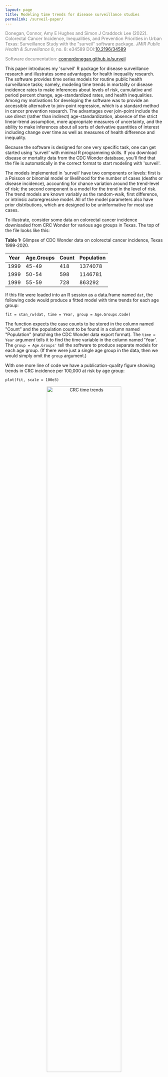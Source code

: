 ```yaml
---
layout: page
title: Modeling time trends for disease surveillance studies
permalink: /surveil-paper/
---
```



<p style="color:Gray"> Donegan, Connor, Amy E Hughes and Simon J Craddock Lee (2022). Colorectal Cancer Incidence, Inequalities, and Prevention Priorities in Urban Texas: Surveillance Study with the "surveil" software package. <em>JMIR Public Health & Surveillance</em> 8, no. 8: e34589 DOI:<a href="https://doi.org/10.2196/34589">10.2196/34589</a></p>

<p style="color:Gray">Software documentation: <a href="https://connordonegan.github.io/surveil">connordonegan.github.io/surveil</a></p>

<p> This paper introduces my 'surveil' R package for disease surveillance research and illustrates some advantages for health inequality research. The software provides time series models for routine public health surveillance tasks; namely, modeling time trends in mortality or disease incidence rates to make inferences about levels of risk, cumulative and period percent change, age-standardized rates, and health inequalities. Among my motivations for developing the software was to provide an accessible alternative to join-point regression, which is a standard method in cancer prevention research. The advantages over join-point include the use direct (rather than indirect) age-standardization, absence of the strict linear-trend assumption, more appropriate measures of uncertainty, and the ability to make inferences about all sorts of derivative quantities of interest including change over time as well as measures of health difference and inequality.</p>

<p> Because the software is designed for one very specific task, one can get started using 'surveil' with minimal R programming skills. If you download disease or mortality data from the CDC Wonder database, you'll find that the file is automatically in the correct format to start modeling with 'surveil'.</p>

<p>The models implemented in 'surveil' have two components or levels: first is a Poisson or binomial model or likelihood for the number of cases (deaths or disease incidence), accounting for chance variation around the trend-level of risk; the second component is a model for the trend in the level of risk. The trend models are known variably as the random-walk, first difference, or intrinsic autoregressive model. All of the model parameters also have prior distributions, which are designed to be uninformative for most use cases.</p>

To illustrate, consider some data on colorectal cancer incidence downloaded from CRC Wonder for various age groups in Texas. The top of the file looks like this:

**Table 1:** Glimpse of CDC Wonder data on colorectal cancer incidence, Texas 1999-2020.

| Year | Age.Groups   | Count    | Population |
| ----- | -------- | ----------- | ---------- |
| 1999 | 45-49     | 418         |     1374078 |
| 1999 | 50-54     | 598         | 1146781 |
| 1999 | 55-59     | 728        | 863292 |

If this file were loaded into an R session as a data.frame named `dat`, the following code would produce a fitted model with time trends for each age group:

```
fit = stan_rw(dat, time = Year, group = Age.Groups.Code)
```

The function expects the case counts to be stored in the column named "Count" and the population count to be found in a column named "Population" (matching the CDC Wonder data export format). The `time = Year` argument tells it to find the time variable in the column named 'Year'. The `group = Age.Groups'` tell the software to produce separate models for each age group. (If there were just a single age group in the data, then we would simply omit the `group` argument.)

With one more line of code we have a publication-quality figure showing trends in CRC incidence per 100,000 at risk by age group:

```
plot(fit, scale = 100e3)
``` 

<center>
<figure>
<img src="/assets/crc-trends.png" alt="CRC time trends" style="width:75%">
<figcaption> Figure 1: Age-specific CRC incidence per 100,000, Texas 1999-2020. </figcaption>
</figure>
</center>

As one might expect, there has been a steep decline in CRC incidence among those of screening-age (50-75+) and, unfortunately, what may be a slow increase at younger ages (an increase which is now quite widely documented). Notably, almost all of the decline is happening at ages over 60 and especially 64. Even ages 80-84 show a very steep decline, which we might reasonably speculate is a result of (a) people choosing to continue CRC screening past the age of 75 and/or (b) that the preventive benefits of colonoscopy last about a decade (per official screening guidelines). 

These age-specific trends can be summarized by percent change annually and cumulatively. The latter (cumulative percent change) is usually a more effective summary statistic because an inference about annual percent change is subject to a higher level of uncertainty. The following  two lines of code will use the fitted models to produce cumulative percent change plots for each age group:

```
fit_pc <- apc(fit)
plot(fit_pc, cumulative = TRUE)
```

<center>
<figure>
<img src="/assets/crc-trends-cpc.png" alt="Plots of cumulative percent change in CRC incidence rates" style="width:90%">
<figcaption> Figure 2: Cumulative percent change in age-specific CRC incidence, Texas 1999-2020. </figcaption>
</figure>
</center>

Because the pandemic interrupted a lot of cancer screening activity in 2020 (which may have resulted in cancer diagnoses being delayed to subsequent years), the estimates for 2019 are more relevant for an assessment for longer-term trends. Ages 45-49 and 50-54 increased by 13.6% and 17.8%, respectively, between 1999 and 2019. Almost all of that increase occurred since about 2012. The greatest declines occurred for the highest age groups: about 46% for ages 75-79 and 42% for ages 80-84, which is equivalent to an average of just over 2% per year since 1999.

**Table 2:** Cumulative % change in CRC incidence, 1999 to 2019.

 Age Group   | Cum. % change | 95% cred. interval |
--------   | ----------- |
 45-49     | 13.6     | 4.8, 23.3   |
 50-54     | 17.8     | 8.9, 29.0   |
 55-59     | -10.6    | -17, -3.4   |
 60-64     | -14.5    | -21.2, -7.2 |  
 65-69     | -31.9    | -36.1, -27.2 |
70-74      | -40.5    | -44.4, -36.3 |
75-79      | -46      | -49.8, -42.0 |
80-84      | -42      | -46.7, -37.0 |

Returning to the R code, the data in Table 2 can be found by printing the `cpc` slot in the `fit_pc` object (this will show a summary of CPC estimates for all years and age groups):

```
print( fit_pc$cpc )
```

An advantage of 'surveil' is that users can calculate any kind of summary statistic they like and obtain appropriate credible intervals for them, such as percent change between any two years or a rate ratio for two groups. More background and examples can be found in the 'surveil' <a style="color:DarkSlateGray" href="https://connordonegan.github.io/surveil/articles/surveil-mcmc.html">vignette on MCMC analysis with surveil.</a> A particularly important example is direct age-standardization. 

'surveil' comes packaged with the 2000 U.S. standard million population, we can be loaded by entering `data(standard)`. To apply direct age standardization to our model of age-specific rates we pass our model and the standard population data to the `standardize` function, as follows:

```
data(standard)
fit_st <- standardize(fit, label = standard$age, standard_pop = standard$standard_pop)
```

The output, `fit_st`, can be treated just like the other 'surveil' model - we can produce a nice plot of age-standardized rates using `plot(fit_st, scale = 100e3)` or we can use the summary data in the output to create a custom plot (as in Fig. 3). As noted above, the sharp decline in 2020 is likely due only to pandemic restrictions that prevented people from receiving early diagnoses.

<center>
<figure>
<img src="/assets/crc-standardized-trends.png" alt="Plots of age standardized CRC incidence" style="width:60%">
<figcaption> Figure 3: Directly age-standardized CRC incidence, Texas 1999-2020. </figcaption>
</figure>
</center>

As our final step here, we can also apply our percent change methods to the age-standardized model, `fit_st`, and then plot the cumulative percent change in age-standardized rates:

```
fit_st_pc <- apc(fit_st)
plot(fit_st_pc, cum = TRUE)
```

<center>
<figure>
<img src="/assets/crc-stand-cum-change.png" alt="Plots of cumulative change in age standardized CRC incidence" style="width:60%">
<figcaption> Figure 4: Cumulative percent change in age-standardized CRC incidence, Texas 1999-2020. </figcaption>
</figure>
</center>


*If you want to follow this example on your computer, you can use the following R code:*
```
# install surveil (if necessary)
if (!require("surveil")) install.packages("surveil")

# load the package
library(surveil)

# data source
crc_url <- "https://raw.githubusercontent.com/ConnorDonegan/connordonegan.github.io/main/assets/00-CDCWonder-crc-45-84.txt"

# read the data into R
dat <- read.table(crc_url, header = TRUE, sep = "\t")

# fit Poisson random walk models by age group
fit = stan_rw(dat, time = Year, group = Age.Groups)

# same as obove but with parallel processing (faster)
fit = stan_rw(dat, time = Year, group = Age.Groups.Code, cores = 4)

# plot time trends (per 100,000)
plot(fit, scale = 100e3)

# calculate percent change 
fit_pc <- apc(fit)

# plot cumulative percent change
plot(fit_pc, cumulative = TRUE)

# print cumulative percent change
print(fit_pc$cpc)

# age-standardized rates
data(standard)
fit_st <- standardize(fit, label = standard$age, standard_pop = standard$standard_pop)

# plot age standardized rates
plot(fit_st, scale = 100e3)

# plot cumulative % change in age standardized rates
fit_st_pc <- apc(fit_st)
plot(fit_st_pc, cum = TRUE)

# custom plot with base R graphics
stand_df <- fit_st$standard_summary
attach(stand_df)
ogpar <- par(family = "Serif",
    mar = c(3, 4, 3, 1))
plot(c(time_label, time_label),
     c(.lower * 100e3, .upper * 100e3),
     t = 'n',
     main = "Age-standardized CRC incidence\n45-84 y.o",
     axes = FALSE,
     xlab = NA,
     ylab = NA)
polygon(c(time_label, rev(time_label)),
        c(.lower * 100e3, rev(.upper * 100e3)),
        col = rgb(.1, .1, .1, .15), border = 2,
        lwd = 2, lty = 0)
axis(2, at = seq(0, 200, by = 10))
axis(1, at = seq(1997, 2021, by = 2))
lines(time_label, stand_rate * 100e3)
mtext("Cases per 100,000", side = 2, line = 2.5, col = 1, cex = 1.1)
detach(stand_df)

# reset graphics parameters
par(ogpar)
```
